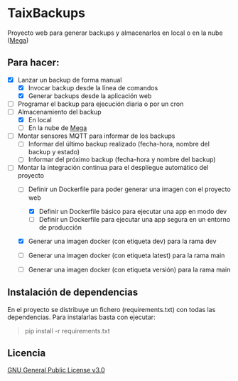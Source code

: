 # TaixBackups
Proyecto web para generar backups y almacenarlos en local o en la nube ([Mega](https://mega.io/))


## Para hacer:
- [x] Lanzar un backup de forma manual
  - [x] Invocar backup desde la línea de comandos
  - [x] Generar backups desde la aplicación web
- [ ] Programar el backup para ejecución diaria o por un cron
- [ ] Almacenamiento del backup
  - [x] En local
  - [ ] En la nube de [Mega](https://mega.io/)
- [ ] Montar sensores MQTT para informar de los backups
  - [ ] Informar del último backup realizado (fecha-hora, nombre del backup y estado)
  - [ ] Informar del próximo backup (fecha-hora y nombre del backup)
- [ ] Montar la integración continua para el despliegue automático del proyecto
  - [ ] Definir un Dockerfile para poder generar una imagen con el proyecto web
    - [x] Definir un Dockerfile básico para ejecutar una app en modo dev
    - [ ] Definir un Dockerfile para ejecutar una app segura en un entorno de producción
  - [x] Generar una imagen docker (con etiqueta dev) para la rama dev
  - [ ] Generar una imagen docker (con etiqueta latest) para la rama main
  - [ ] Generar una imagen docker (con etiqueta versión) para la rama main


## Instalación de dependencias
En el proyecto se distribuye un fichero (requirements.txt) con todas las dependencias. Para instalarlas
basta con ejecutar:
> pip install -r requirements.txt

## Licencia
[GNU General Public License v3.0](https://github.com/TaixMiguel/TaixBackups/blob/main/LICENSE)
